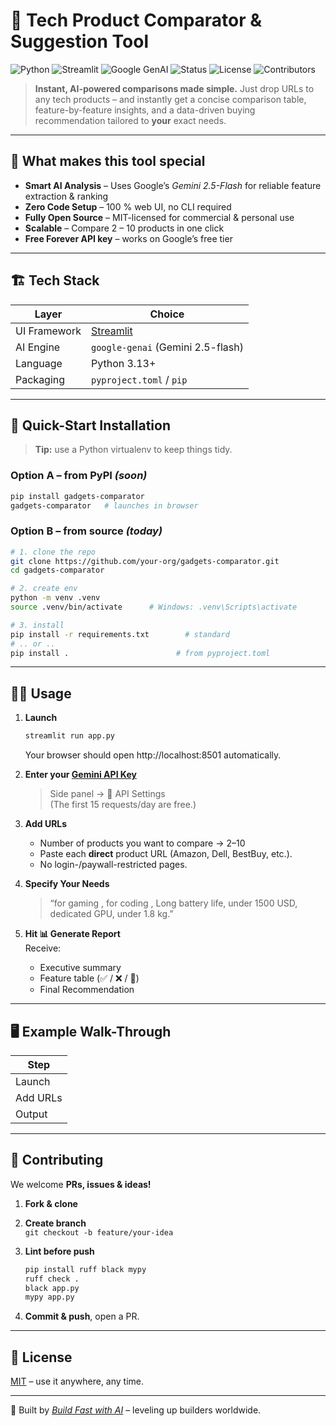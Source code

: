 # 🚀 Tech Product Comparator & Suggestion Tool

![Python](https://img.shields.io/badge/python-3.13+-blue)
![Streamlit](https://img.shields.io/badge/Streamlit-1.48.1+-FF4B4B)
![Google GenAI](https://img.shields.io/badge/Google_GenAI-1.31.0+-4285F4)
![Status](https://img.shields.io/badge/status-ready%20to%20ship-green)
![License](https://img.shields.io/badge/license-MIT-yellow)
![Contributors](https://img.shields.io/badge/contributors-welcome-orange)

> **Instant, AI-powered comparisons made simple.** Just drop URLs to any tech products – and instantly get a concise comparison table, feature-by-feature insights, and a data-driven buying recommendation tailored to **your** exact needs.

---

## 🌟 What makes this tool special
- **Smart AI Analysis** – Uses Google’s *Gemini 2.5-Flash* for reliable feature extraction & ranking  
- **Zero Code Setup** – 100 % web UI, no CLI required  
- **Fully Open Source** – MIT-licensed for commercial & personal use  
- **Scalable** – Compare 2 – 10 products in one click  
- **Free Forever API key** – works on Google’s free tier  

---

## 🏗️ Tech Stack

| Layer        | Choice                                |
|--------------|---------------------------------------|
| UI Framework | [Streamlit](https://docs.streamlit.io) |
| AI Engine    | `google-genai` (Gemini 2.5-flash)     |
| Language     | Python 3.13+                          |
| Packaging    | `pyproject.toml` / `pip`              |

---

## 🔧 Quick-Start Installation

> **Tip:** use a Python virtualenv to keep things tidy.

### Option A – from PyPI *(soon)*  
```bash
pip install gadgets-comparator
gadgets-comparator   # launches in browser
```

### Option B – from source *(today)*
```bash
# 1. clone the repo
git clone https://github.com/your-org/gadgets-comparator.git
cd gadgets-comparator

# 2. create env
python -m venv .venv
source .venv/bin/activate      # Windows: .venv\Scripts\activate

# 3. install
pip install -r requirements.txt        # standard
# .. or ..
pip install .                        # from pyproject.toml
```


---

## 🏃‍♂️ Usage

1. **Launch**
   ```bash
   streamlit run app.py
   ```
   Your browser should open http://localhost:8501 automatically.

2. **Enter your [Gemini API Key](https://ai.google.dev/tutorials/web_quickstart)**
   > Side panel → 🔐 API Settings  
   > (The first 15 requests/day are free.)

3. **Add URLs**
   - Number of products you want to compare → 2–10  
   - Paste each **direct** product URL (Amazon, Dell, BestBuy, etc.).  
   - No login-/paywall-restricted pages.

4. **Specify Your Needs**  
   > “for gaming , for coding , Long battery life, under 1500 USD, dedicated GPU, under 1.8 kg.”

5. **Hit 📊 Generate Report**  
   Receive:
   - Executive summary  
   - Feature table (✅ / ❌ / 🔸)  
   - Final Recommendation 

---

## 🖥️ Example Walk-Through

| Step | 
|------|
| Launch |
| Add URLs | 
| Output | 


---

## 🤝 Contributing

We welcome **PRs, issues & ideas!**

1. **Fork & clone**
2. **Create branch**  
   `git checkout -b feature/your-idea`
3. **Lint before push**

   ```bash
   pip install ruff black mypy
   ruff check .
   black app.py
   mypy app.py
   ```
4. **Commit & push**, open a PR.




---

## 📜 License

[MIT](./LICENSE) – use it anywhere, any time.

---

💚 Built by [*Build Fast with AI*](https://buildfastwithai.com) – leveling up builders worldwide.
